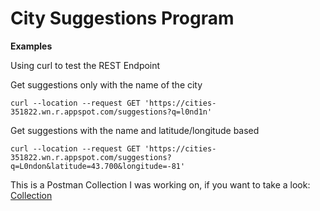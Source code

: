 # City Suggestions Program

**Examples**

Using curl to test the REST Endpoint

Get suggestions only with the name of the city

```
curl --location --request GET 'https://cities-351822.wn.r.appspot.com/suggestions?q=l0nd1n'
```

Get suggestions with the name and latitude/longitude based

```
curl --location --request GET 'https://cities-351822.wn.r.appspot.com/suggestions?q=L0ndon&latitude=43.700&longitude=-81'
```

This is a Postman Collection I was working on, if you want to take a look: [Collection](https://www.postman.com/efraimla/workspace/public-workspace/collection/20357074-f5e80867-23a6-438e-a1a7-fee43b6e1b07?action=share&creator=20357074)
